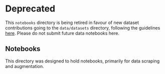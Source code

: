 # Deprecated

This `notebooks` directory is being retired in favour of new dataset
contributions going to the `data/datasets` directory, following the guidelines
[here](https://github.com/LAION-AI/Open-Assistant/blob/main/data/datasets/README.md).
Please do not submit future data notebooks here.

## Notebooks

This directory was designed to hold notebooks, primarily for data scraping and
augmentation.
